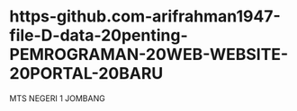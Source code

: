 # https-github.com-arifrahman1947-file-D-data-20penting-PEMROGRAMAN-20WEB-WEBSITE-20PORTAL-20BARU
MTS NEGERI 1 JOMBANG
